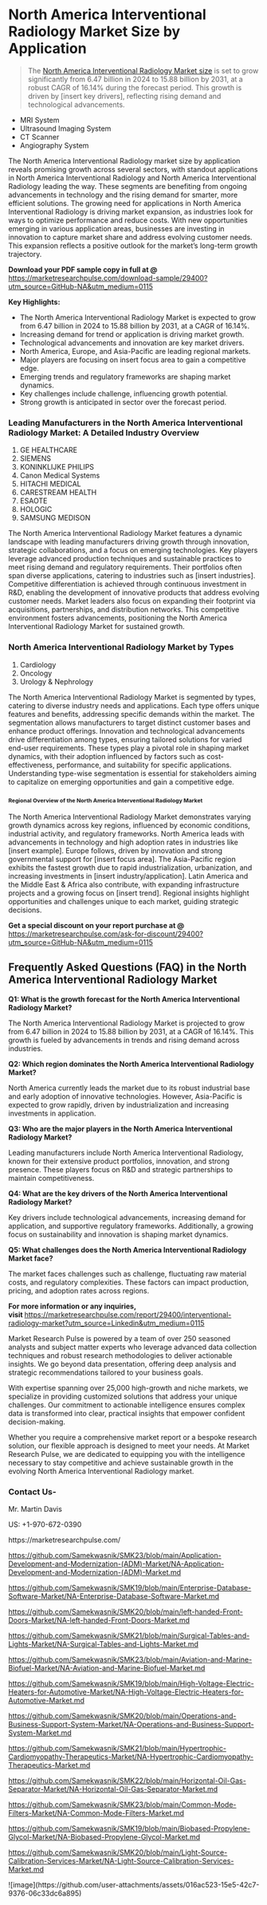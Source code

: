 <h1>North America Interventional Radiology Market&nbsp;Size by Application</h1><blockquote><p>The <a href="https://marketresearchpulse.com/download-sample/29400?utm_source=GitHub-NA&amp;utm_medium=0115">North America Interventional Radiology Market size</a> is set to grow significantly from 6.47 billion in 2024 to 15.88 billion by 2031, at a robust CAGR of 16.14% during the forecast period. This growth is driven by [insert key drivers], reflecting rising demand and technological advancements.</p></blockquote><ul><li>MRI System<li> Ultrasound Imaging System<li> CT Scanner<li> Angiography System</li></ul><p>The North America Interventional Radiology market size by application reveals promising growth across several sectors, with standout applications in North America Interventional Radiology and North America Interventional Radiology leading the way. These segments are benefiting from ongoing advancements in technology and the rising demand for smarter, more efficient solutions. The growing need for applications in North America Interventional Radiology is driving market expansion, as industries look for ways to optimize performance and reduce costs. With new opportunities emerging in various application areas, businesses are investing in innovation to capture market share and address evolving customer needs. This expansion reflects a positive outlook for the market’s long-term growth trajectory.</p><p><strong>Download your PDF sample copy in full at @ </strong><a href="https://marketresearchpulse.com/download-sample/29400?utm_source=GitHub-NA&amp;utm_medium=0115">https://marketresearchpulse.com/download-sample/29400?utm_source=GitHub-NA&amp;utm_medium=0115</a></p><p><strong>Key Highlights: </strong></p><ul><li>The North America Interventional Radiology Market is expected to grow from 6.47 billion in 2024 to 15.88 billion by 2031, at a CAGR of 16.14%.</li><li>Increasing demand for trend or application is driving market growth.</li><li>Technological advancements and innovation are key market drivers.</li><li>North America, Europe, and Asia-Pacific are leading regional markets.</li><li>Major players are focusing on insert focus area to gain a competitive edge.</li><li>Emerging trends and regulatory frameworks are shaping market dynamics.</li><li>Key challenges include challenge, influencing growth potential.</li><li>Strong growth is anticipated in sector over the forecast period.</li></ul><h3>Leading Manufacturers in the North America Interventional Radiology Market: A Detailed Industry Overview</h3><ol><li>GE HEALTHCARE</li><li>SIEMENS</li><li>KONINKLIJKE PHILIPS</li><li>Canon Medical Systems</li><li>HITACHI MEDICAL</li><li>CARESTREAM HEALTH</li><li>ESAOTE</li><li>HOLOGIC</li><li>SAMSUNG MEDISON</li></ol><div class="flex max-w-full flex-col flex-grow"><div class="min-h-8 text-message flex w-full flex-col items-end gap-2 whitespace-normal break-words [.text-message+&amp;]:mt-5" dir="auto" data-message-author-role="assistant" data-message-id="fd8432e4-4910-450d-b182-61b7bfb0a01f" data-message-model-slug="gpt-4o"><div class="flex w-full flex-col gap-1 empty:hidden first:pt-[3px]"><div class="markdown prose w-full break-words dark:prose-invert light"><p>The North America Interventional Radiology Market features a dynamic landscape with leading manufacturers driving growth through innovation, strategic collaborations, and a focus on emerging technologies. Key players leverage advanced production techniques and sustainable practices to meet rising demand and regulatory requirements. Their portfolios often span diverse applications, catering to industries such as [insert industries]. Competitive differentiation is achieved through continuous investment in R&amp;D, enabling the development of innovative products that address evolving customer needs. Market leaders also focus on expanding their footprint via acquisitions, partnerships, and distribution networks. This competitive environment fosters advancements, positioning the North America Interventional Radiology Market for sustained growth.</p></div></div></div></div><h3>North America Interventional Radiology Market by Types</h3><ol><li>Cardiology<li> Oncology<li> Urology & Nephrology</li></ol><div class="flex max-w-full flex-col flex-grow"><div class="min-h-8 text-message flex w-full flex-col items-end gap-2 whitespace-normal break-words [.text-message+&amp;]:mt-5" dir="auto" data-message-author-role="assistant" data-message-id="084470be-0bb7-4664-bddf-5156b4f41249" data-message-model-slug="gpt-4o-mini"><div class="flex w-full flex-col gap-1 empty:hidden first:pt-[3px]"><div class="markdown prose w-full break-words dark:prose-invert light"><p>The North America Interventional Radiology Market is segmented by types, catering to diverse industry needs and applications. Each type offers unique features and benefits, addressing specific demands within the market. The segmentation allows manufacturers to target distinct customer bases and enhance product offerings. Innovation and technological advancements drive differentiation among types, ensuring tailored solutions for varied end-user requirements. These types play a pivotal role in shaping market dynamics, with their adoption influenced by factors such as cost-effectiveness, performance, and suitability for specific applications. Understanding type-wise segmentation is essential for stakeholders aiming to capitalize on emerging opportunities and gain a competitive edge.</p></div></div></div></div><h3><span style="font-size: 11px;">Regional Overview of the North America Interventional Radiology Market</span></h3><div class="flex max-w-full flex-col flex-grow"><div class="min-h-8 text-message flex w-full flex-col items-end gap-2 whitespace-normal break-words [.text-message+&amp;]:mt-5" dir="auto" data-message-author-role="assistant" data-message-id="e9038762-ce64-4e30-91c9-9bd413514231" data-message-model-slug="gpt-4o-mini"><div class="flex w-full flex-col gap-1 empty:hidden first:pt-[3px]"><div class="markdown prose w-full break-words dark:prose-invert light"><p>The North America Interventional Radiology Market demonstrates varying growth dynamics across key regions, influenced by economic conditions, industrial activity, and regulatory frameworks. North America leads with advancements in technology and high adoption rates in industries like [insert example]. Europe follows, driven by innovation and strong governmental support for [insert focus area]. The Asia-Pacific region exhibits the fastest growth due to rapid industrialization, urbanization, and increasing investments in [insert industry/application]. Latin America and the Middle East &amp; Africa also contribute, with expanding infrastructure projects and a growing focus on [insert trend]. Regional insights highlight opportunities and challenges unique to each market, guiding strategic decisions.</p></div></div></div></div><p><strong>Get a special discount on your report purchase at @ </strong><a href="https://marketresearchpulse.com/ask-for-discount/29400?utm_source=GitHub-NA&amp;utm_medium=0115">https://marketresearchpulse.com/ask-for-discount/29400?utm_source=GitHub-NA&amp;utm_medium=0115</a></p><h2>Frequently Asked Questions (FAQ) in the North America Interventional Radiology Market</h2><p><strong>Q1: What is the growth forecast for the North America Interventional Radiology Market?</strong></p><p>The North America Interventional Radiology Market is projected to grow from 6.47 billion in 2024 to 15.88 billion by 2031, at a CAGR of 16.14%. This growth is fueled by advancements in trends and rising demand across industries.</p><p><strong>Q2: Which region dominates the North America Interventional Radiology Market?</strong></p><p>North America currently leads the market due to its robust industrial base and early adoption of innovative technologies. However, Asia-Pacific is expected to grow rapidly, driven by industrialization and increasing investments in application.</p><p><strong>Q3: Who are the major players in the North America Interventional Radiology Market?</strong></p><p>Leading manufacturers include North America Interventional Radiology, known for their extensive product portfolios, innovation, and strong presence. These players focus on R&amp;D and strategic partnerships to maintain competitiveness.</p><p><strong>Q4: What are the key drivers of the North America Interventional Radiology Market?</strong></p><p>Key drivers include technological advancements, increasing demand for application, and supportive regulatory frameworks. Additionally, a growing focus on sustainability and innovation is shaping market dynamics.</p><p><strong>Q5: What challenges does the North America Interventional Radiology Market face?</strong></p><p>The market faces challenges such as challenge, fluctuating raw material costs, and regulatory complexities. These factors can impact production, pricing, and adoption rates across regions.</p><p><strong>For more information or any inquiries, visit&nbsp;</strong><a href="https://marketresearchpulse.com/report/29400/interventional-radiology-market?utm_source=Linkedin&utm_medium=0115">https://marketresearchpulse.com/report/29400/interventional-radiology-market?utm_source=Linkedin&utm_medium=0115</a></p><p>Market Research Pulse is powered by a team of over 250 seasoned analysts and subject matter experts who leverage advanced data collection techniques and robust research methodologies to deliver actionable insights. We go beyond data presentation, offering deep analysis and strategic recommendations tailored to your business goals.</p><p>With expertise spanning over 25,000 high-growth and niche markets, we specialize in providing customized solutions that address your unique challenges. Our commitment to actionable intelligence ensures complex data is transformed into clear, practical insights that empower confident decision-making.</p><p>Whether you require a comprehensive market report or a bespoke research solution, our flexible approach is designed to meet your needs. At Market Research Pulse, we are dedicated to equipping you with the intelligence necessary to stay competitive and achieve sustainable growth in the evolving North America Interventional Radiology market.</p><h3><strong>Contact Us-</strong></h3><p>Mr. Martin Davis</p><p>US: +1-970-672-0390</p><p>https://marketresearchpulse.com/</p><p><a href="https://github.com/Samekwasnik/SMK23/blob/main/Application-Development-and-Modernization-(ADM)-Market/NA-Application-Development-and-Modernization-(ADM)-Market.md">https://github.com/Samekwasnik/SMK23/blob/main/Application-Development-and-Modernization-(ADM)-Market/NA-Application-Development-and-Modernization-(ADM)-Market.md</a></p><p><a href="https://github.com/Samekwasnik/SMK19/blob/main/Enterprise-Database-Software-Market/NA-Enterprise-Database-Software-Market.md">https://github.com/Samekwasnik/SMK19/blob/main/Enterprise-Database-Software-Market/NA-Enterprise-Database-Software-Market.md</a></p><p><a href="https://github.com/Samekwasnik/SMK20/blob/main/left-handed-Front-Doors-Market/NA-left-handed-Front-Doors-Market.md">https://github.com/Samekwasnik/SMK20/blob/main/left-handed-Front-Doors-Market/NA-left-handed-Front-Doors-Market.md</a></p><p><a href="https://github.com/Samekwasnik/SMK21/blob/main/Surgical-Tables-and-Lights-Market/NA-Surgical-Tables-and-Lights-Market.md">https://github.com/Samekwasnik/SMK21/blob/main/Surgical-Tables-and-Lights-Market/NA-Surgical-Tables-and-Lights-Market.md</a></p><p><a href="https://github.com/Samekwasnik/SMK23/blob/main/Aviation-and-Marine-Biofuel-Market/NA-Aviation-and-Marine-Biofuel-Market.md">https://github.com/Samekwasnik/SMK23/blob/main/Aviation-and-Marine-Biofuel-Market/NA-Aviation-and-Marine-Biofuel-Market.md</a></p><p><a href="https://github.com/Samekwasnik/SMK19/blob/main/High-Voltage-Electric-Heaters-for-Automotive-Market/NA-High-Voltage-Electric-Heaters-for-Automotive-Market.md">https://github.com/Samekwasnik/SMK19/blob/main/High-Voltage-Electric-Heaters-for-Automotive-Market/NA-High-Voltage-Electric-Heaters-for-Automotive-Market.md</a></p><p><a href="https://github.com/Samekwasnik/SMK20/blob/main/Operations-and-Business-Support-System-Market/NA-Operations-and-Business-Support-System-Market.md">https://github.com/Samekwasnik/SMK20/blob/main/Operations-and-Business-Support-System-Market/NA-Operations-and-Business-Support-System-Market.md</a></p><p><a href="https://github.com/Samekwasnik/SMK21/blob/main/Hypertrophic-Cardiomyopathy-Therapeutics-Market/NA-Hypertrophic-Cardiomyopathy-Therapeutics-Market.md">https://github.com/Samekwasnik/SMK21/blob/main/Hypertrophic-Cardiomyopathy-Therapeutics-Market/NA-Hypertrophic-Cardiomyopathy-Therapeutics-Market.md</a></p><p><a href="https://github.com/Samekwasnik/SMK22/blob/main/Horizontal-Oil-Gas-Separator-Market/NA-Horizontal-Oil-Gas-Separator-Market.md">https://github.com/Samekwasnik/SMK22/blob/main/Horizontal-Oil-Gas-Separator-Market/NA-Horizontal-Oil-Gas-Separator-Market.md</a></p><p><a href="https://github.com/Samekwasnik/SMK23/blob/main/Common-Mode-Filters-Market/NA-Common-Mode-Filters-Market.md">https://github.com/Samekwasnik/SMK23/blob/main/Common-Mode-Filters-Market/NA-Common-Mode-Filters-Market.md</a></p><p><a href="https://github.com/Samekwasnik/SMK19/blob/main/Biobased-Propylene-Glycol-Market/NA-Biobased-Propylene-Glycol-Market.md">https://github.com/Samekwasnik/SMK19/blob/main/Biobased-Propylene-Glycol-Market/NA-Biobased-Propylene-Glycol-Market.md</a></p><p><a href="https://github.com/Samekwasnik/SMK20/blob/main/Light-Source-Calibration-Services-Market/NA-Light-Source-Calibration-Services-Market.md">https://github.com/Samekwasnik/SMK20/blob/main/Light-Source-Calibration-Services-Market/NA-Light-Source-Calibration-Services-Market.md</a></p>
![image](https://github.com/user-attachments/assets/016ac523-15e5-42c7-9376-06c33dc6a895)
